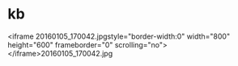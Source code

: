 # kb
&lt;iframe 20160105_170042.jpgstyle="border-width:0" width="800" height="600" frameborder="0" scrolling="no">&lt;/iframe>20160105_170042.jpg
